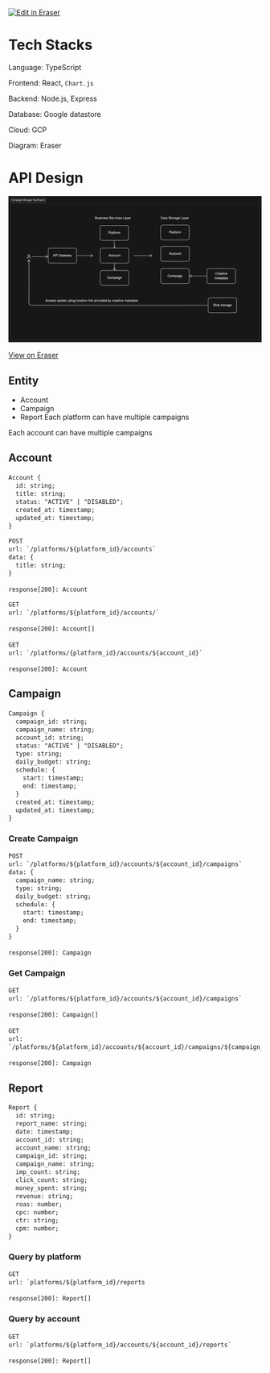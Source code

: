 <p><a target="_blank" href="https://app.eraser.io/workspace/5LZtR5zhZ7DMnJkKh6TZ" id="edit-in-eraser-github-link"><img alt="Edit in Eraser" src="https://firebasestorage.googleapis.com/v0/b/second-petal-295822.appspot.com/o/images%2Fgithub%2FOpen%20in%20Eraser.svg?alt=media&amp;token=968381c8-a7e7-472a-8ed6-4a6626da5501"></a></p>

# Tech Stacks
Language: TypeScript

Frontend: React, `Chart.js` 

Backend: Node.js, Express

Database: Google datastore

Cloud: GCP

Diagram: Eraser 

# API Design
![image.png](/.eraser/5LZtR5zhZ7DMnJkKh6TZ___U806QwDlsSPtLlAvlCOgMCkeE3W2___0fV73y8YlEqWLqvabvRpg.png "image.png")

[﻿View on Eraser](https://app.eraser.io/workspace/5LZtR5zhZ7DMnJkKh6TZ?elements=rvaFkUKilZvezA5uUd_h5w) 

## Entity
- Account
- Campaign
- Report
Each platform can have multiple campaigns

Each account can have multiple campaigns

## Account
```
Account {
  id: string;
  title: string;
  status: "ACTIVE" | "DISABLED";
  created_at: timestamp;
  updated_at: timestamp;
}
```
```
POST
url: `/platforms/${platform_id}/accounts`
data: {
  title: string;
}

response[200]: Account
```
```
GET
url: `/platforms/${platform_id}/accounts/`

response[200]: Account[]

GET
url: `/platforms/{platform_id}/accounts/${account_id}`

response[200]: Account
```
## Campaign
```
Campaign {
  campaign_id: string;
  campaign_name: string;
  account_id: string;
  status: "ACTIVE" | "DISABLED";
  type: string;
  daily_budget: string;
  schedule: {
    start: timestamp;
    end: timestamp;
  }
  created_at: timestamp;
  updated_at: timestamp;
}
```
### Create Campaign
```
POST
url: `/platforms/${platform_id}/accounts/${account_id}/campaigns`
data: {
  campaign_name: string;
  type: string;
  daily_budget: string;
  schedule: {
    start: timestamp;
    end: timestamp;
  }
}

response[200]: Campaign
```
### Get Campaign
```
GET
url: `/platforms/${platform_id}/accounts/${account_id}/campaigns`

response[200]: Campaign[]

GET
url: `/platforms/${platform_id}/accounts/${account_id}/campaigns/${campaign_id}`

response[200]: Campaign
```
## Report
```
Report {
  id: string;
  report_name: string;
  date: timestamp;
  account_id: string;
  account_name: string;
  campaign_id: string;
  campaign_name: string;
  imp_count: string;
  click_count: string;
  money_spent: string;
  revenue: string;
  roas: number;
  cpc: number;
  ctr: string;
  cpm: number;
}
```
### Query by platform
```
GET
url: `platforms/${platform_id}/reports

response[200]: Report[]
```
### Query by account
```
GET
url: `platforms/${platform_id}/accounts/${account_id}/reports`

response[200]: Report[]
```








<!--- Eraser file: https://app.eraser.io/workspace/5LZtR5zhZ7DMnJkKh6TZ --->